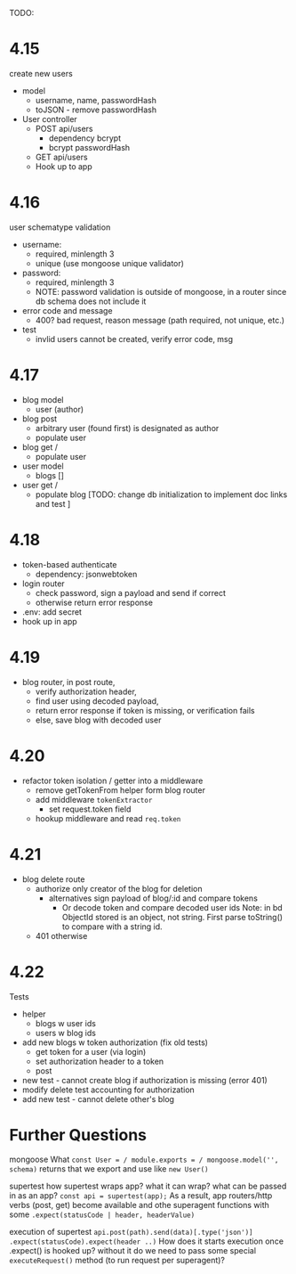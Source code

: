 TODO:

# 4.15
create new users
  + model
    + username, name, passwordHash
    + toJSON - remove passwordHash
  + User controller
    + POST api/users
      + dependency bcrypt
      + bcrypt passwordHash
    + GET api/users
    + Hook up to app

# 4.16

user schematype validation
  + username:
    + required, minlength 3
    + unique (use mongoose unique validator)
  + password:
    + required, minlength 3
    + NOTE: password validation is outside of mongoose, in a router since db schema does not include it
  + error code and message
    + 400? bad request, reason message (path required, not unique, etc.)
  + test
    + invlid users cannot be created, verify error code, msg

# 4.17

+ blog model
  + user (author)
+ blog post
  + arbitrary user (found first) is designated as author
  + populate user
+ blog get /
  + populate user
+ user model
  + blogs []
+ user get /
  + populate blog
[TODO: change db initialization to implement doc links and test ]

# 4.18

+ token-based authenticate
  + dependency: jsonwebtoken
+ login router
  + check password, sign a payload and send if correct
  + otherwise return error response 
+ .env: add secret
+ hook up in app

# 4.19

+ blog router, in post route, 
  + verify authorization header, 
  + find user using decoded payload,
  + return error response if token is missing, or verification fails
  + else, save blog with decoded user

# 4.20

+ refactor token isolation / getter into a middleware
  + remove getTokenFrom helper form blog router
  + add middleware  `tokenExtractor`
    + set request.token field
  + hookup middleware and read `req.token`

# 4.21

+ blog delete route
  + authorize only creator of the blog for deletion
    + alternatives
      sign payload of blog/:id and compare tokens
      + Or decode token and compare decoded user ids
  Note: in bd ObjectId stored is an object, not string. First parse toString() to compare with a string id.
  + 401 otherwise

# 4.22

Tests
  
+ helper
  + blogs w user ids
  + users w blog ids
+ add new blogs w token authorization (fix old tests)
  + get token for a user (via login)
  + set authorization header to a token
  + post
+ new test - cannot create blog if authorization is missing (error 401)
+ modify delete test accounting for authorization
+ add new test - cannot delete other's blog




# Further Questions

mongoose
What `const User = / module.exports = / mongoose.model('', schema)` returns that we export and use like `new User()`

supertest
how supertest wraps app? what it can wrap? what can be passed in as an app? 
`const api = supertest(app);`
As a result, app routers/http verbs (post, get) become available and othe superagent functions with some `.expect(statusCode | header, headerValue)`

execution of supertest
`api.post(path).send(data)[.type('json')]
.expect(statusCode).expect(header ..)`
How does it starts execution once .expect() is hooked up? without it do we need to pass some special `executeRequest()` method (to run request per superagent)?


